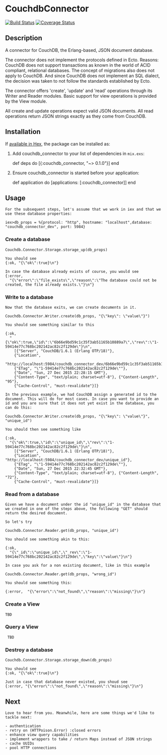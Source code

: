 # CouchdbConnector

[![Build Status](https://travis-ci.org/locolupo/couchdb_connector.svg)](https://travis-ci.org/locolupo/couchdb_connector)
[![Coverage Status](https://coveralls.io/repos/locolupo/couchdb_connector/badge.svg?branch=master&service=github)](https://coveralls.io/github/locolupo/couchdb_connector?branch=master)

## Description

A connector for CouchDB, the Erlang-based, JSON document database.

The connector does not implement the protocols defined in Ecto.
Reasons: CouchDB does not support transactions as known in the world of
ACID compliant, relational databases.
The concept of migrations also does not apply to CouchDB.
And since CouchDB does not implement an SQL dialect, the decision was taken
to not follow the standards established by Ecto.

The connector offers 'create', 'update' and 'read' operations through its
Writer and Reader modules.
Basic support for view operations is provided by the View module.

All create and update operations expect valid JSON documents. All read
operations return JSON strings exactly as they come from CouchDB.

## Installation

If [available in Hex](https://hex.pm/docs/publish), the package can be installed as:

  1. Add couchdb_connector to your list of dependencies in `mix.exs`:

        def deps do
          [{:couchdb_connector, "~> 0.1.0"}]
        end

  2. Ensure couchdb_connector is started before your application:

        def application do
          [applications: [:couchdb_connector]]
        end

## Usage

    For the subsequent steps, let's assume that we work in iex and that we use these database properties:

    iex>db_props = %{protocol: "http", hostname: "localhost",database: "couchdb_connector_dev", port: 5984}

### Create a database

    Couchdb.Connector.Storage.storage_up(db_props)

    You should see
    {:ok, "{\"ok\":true}\n"}

    In case the database already exists of course, you would see
    {:error,
      "{\"error\":\"file_exists\",\"reason\":\"The database could not be created, the file already exists.\"}\n"}

### Write to a database

    Now that the database exits, we can create documents in it.

    Couchdb.Connector.Writer.create(db_props, "{\"key\": \"value\"}")

    You should see something similar to this

    {:ok,
      "{\"ok\":true,\"id\":\"6b66e9bd59c1c35f3ab51165b10889a7\",\"rev\":\"1-59414e77c768bc202142ac82c2f129de\"}\n",
        [{"Server", "CouchDB/1.6.1 (Erlang OTP/18)"},
        {"Location",
        "http://localhost:5984/couchdb_connector_dev/6b66e9bd59c1c35f3ab51165b10889a7"},
        {"ETag", "\"1-59414e77c768bc202142ac82c2f129de\""},
        {"Date", "Sun, 27 Dec 2015 22:28:15 GMT"},
        {"Content-Type", "text/plain; charset=utf-8"}, {"Content-Length", "95"},
        {"Cache-Control", "must-revalidate"}]}

    In the previous example, we had CouchDB assign a generated id to the document. This will do for most cases. In case you want to provide an id and you are sure that it does not yet exist in the database, you can do this:

    Couchdb.Connector.Writer.create(db_props, "{\"key\": \"value\"}", "unique_id")

    You should then see something like

    {:ok,
      "{\"ok\":true,\"id\":\"unique_id\",\"rev\":\"1-59414e77c768bc202142ac82c2f129de\"}\n",
        [{"Server", "CouchDB/1.6.1 (Erlang OTP/18)"},
        {"Location", "http://localhost:5984/couchdb_connector_dev/unique_id"},
        {"ETag", "\"1-59414e77c768bc202142ac82c2f129de\""},
        {"Date", "Sun, 27 Dec 2015 22:32:45 GMT"},
        {"Content-Type", "text/plain; charset=utf-8"}, {"Content-Length", "72"},
        {"Cache-Control", "must-revalidate"}]}

### Read from a database

    Given we have a document under the id "unique_id" in the database that we created in one of the steps above, the following "GET" should return the desired document.

    So let's try

    Couchdb.Connector.Reader.get(db_props, "unique_id")

    You should see something akin to this:

    {:ok,
      "{\"_id\":\"unique_id\",\"_rev\":\"1-59414e77c768bc202142ac82c2f129de\",\"key\":\"value\"}\n"}

    In case you ask for a non existing document, like in this example

    Couchdb.Connector.Reader.get(db_props, "wrong_id")

    You should see something this:

    {:error,  "{\"error\":\"not_found\",\"reason\":\"missing\"}\n"}

### Create a View

    TBD

### Query a View

     TBD

### Destroy a database

    Couchdb.Connector.Storage.storage_down(db_props)

    You should see
    {:ok, "{\"ok\":true}\n"}

    Just in case that database never existed, you shoud see
    {:error, "{\"error\":\"not_found\",\"reason\":\"missing\"}\n"}

## Next

    Love to hear from you. Meanwhile, here are some things we'd like to tackle next:

    - authentication
    - retry on (HTTPoison.Error) :closed errors
    - enhance view query capabilities
    - implement wrappers to take / return Maps instead of JSON strings
    - cache UUIDs
    - pool HTTP connections
